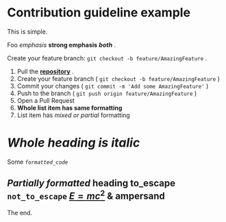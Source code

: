 # Contribution guideline example

This is simple.

Foo *emphasis* **strong emphasis** ***both*** .

Create your feature branch: `git checkout -b feature/AmazingFeature` .

1. Pull the [**repository**](https://github.com/docling-project/docling) .
2. Create your feature branch ( `git checkout -b feature/AmazingFeature` )
3. Commit your changes ( `git commit -m 'Add some AmazingFeature'` )
4. Push to the branch ( `git push origin feature/AmazingFeature` )
5. Open a Pull Request
6. **Whole list item has same formatting**
7. List item has *mixed or partial* formatting

# *Whole heading is italic*

Some *`formatted_code`*

## *Partially formatted* heading to\_escape `not_to_escape` [$E=mc^2$](https://en.wikipedia.org/wiki/Albert_Einstein) &amp; ampersand

The end.
